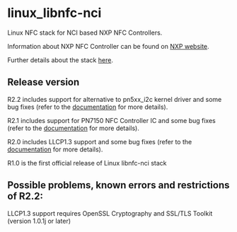 linux_libnfc-nci
================
Linux NFC stack for NCI based NXP NFC Controllers.

Information about NXP NFC Controller can be found on [NXP website](http://www.nxp.com/products/identification_and_security/nfc_and_reader_ics/nfc_controller_solutions/#overview).

Further details about the stack [here](http://www.nxp.com/documents/application_note/AN11697.pdf).

Release version
---------------
R2.2 includes support for alternative to pn5xx_i2c kernel driver and some bug fixes (refer to the [documentation](http://www.nxp.com/documents/application_note/AN11697.pdf) for more details).

R2.1 includes support for PN7150 NFC Controller IC and some bug fixes (refer to the [documentation](http://www.nxp.com/documents/application_note/AN11697.pdf) for more details).

R2.0 includes LLCP1.3 support and some bug fixes (refer to the [documentation](http://www.nxp.com/documents/application_note/AN11697.pdf) for more details).

R1.0 is the first official release of Linux libnfc-nci stack

Possible problems, known errors and restrictions of R2.2:
---------------------------------------------------------
LLCP1.3 support requires OpenSSL Cryptography and SSL/TLS Toolkit (version 1.0.1j or later)
